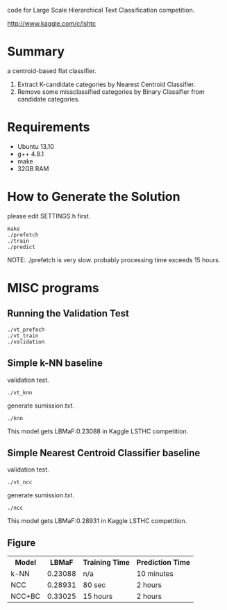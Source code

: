 code for Large Scale Hierarchical Text Classification competition.

http://www.kaggle.com/c/lshtc

# Summary

a centroid-based flat classifier.

1. Extract K-candidate categories by Nearest Centroid Classifier.
2. Remove some missclassified categories by Binary Classifier from candidate categories.

# Requirements

- Ubuntu 13.10
- g++ 4.8.1
- make
- 32GB RAM

# How to Generate the Solution

please edit SETTINGS.h first.

    make
    ./prefetch
    ./train
    ./predict

NOTE: ./prefetch is very slow. probably processing time exceeds 15 hours.

# MISC programs

## Running the Validation Test

    ./vt_prefech
    ./vt_train
    ./validation

## Simple k-NN baseline

validation test.

    ./vt_knn

generate sumission.txt.

    ./knn

This model gets LBMaF:0.23088 in Kaggle LSTHC competition.

## Simple Nearest Centroid Classifier baseline

validation test.

    ./vt_ncc

generate sumission.txt.

    ./ncc

This model gets LBMaF:0.28931 in Kaggle LSTHC competition.

## Figure

<table>
  <tr>
     <th>Model</th><th>LBMaF</th><th>Training Time</th><th>Prediction Time</th>
  </tr>
  <tr>
    <td>k-NN</td><td>0.23088</td><td>n/a</td><td>10 minutes</td>
  </tr>
  <tr>
    <td>NCC</td><td>0.28931</td><td>80 sec</td><td>2 hours</td>
  </tr>
  <tr>
    <td>NCC+BC</td><td>0.33025</td><td>15 hours</td><td>2 hours</td>
  </tr>
</table>
